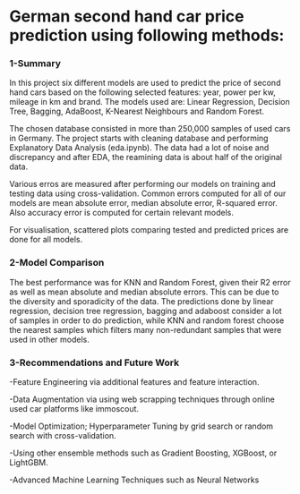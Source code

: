 # German second hand car price prediction using following methods:

### 1-Summary

In this project six different models are used to predict the price of second hand cars based on the following selected features: year, power per kw, mileage in km and brand. The models used are: Linear Regression, Decision Tree, Bagging, AdaBoost, K-Nearest Neighbours and Random Forest.

The chosen database consisted in more than 250,000 samples of used cars in Germany. The project starts 
with cleaning database and performing Explanatory Data Analysis (eda.ipynb). The data had a lot of noise and discrepancy and after EDA, the reamining data is about half of the original data. 

Various erros are measured after performing our models on training and testing data using cross-validation. Common errors computed for all of our models  are  mean absolute error, median absolute error, R-squared error. Also accuracy error  is computed for certain relevant models. 

For visualisation, scattered plots comparing tested and predicted prices are done for all models.


### 2-Model Comparison

The best performance was for KNN and Random Forest, given their R2 error as well as mean absolute and median absolute errors. This can be due to the diversity and sporadicity of the data. The predictions done by linear regression, decision tree regression, bagging and adaboost consider a lot of samples in order to  do prediction, while KNN and random forest choose the nearest samples which filters many non-redundant samples that were used in other models.


### 3-Recommendations and Future Work


-Feature Engineering via additional features and feature interaction.

-Data Augmentation via using web scrapping techniques through online used car platforms like immoscout.

-Model Optimization; Hyperparameter Tuning by grid search or random search with cross-validation.

-Using other ensemble methods such as Gradient Boosting, XGBoost, or LightGBM.

-Advanced Machine Learning Techniques such as Neural Networks
